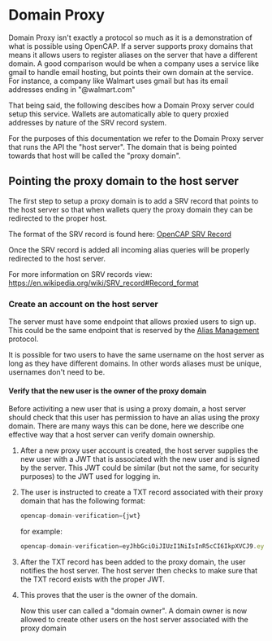 # Domain Proxy

Domain Proxy isn't exactly a protocol so much as it is a demonstration of what is possible using OpenCAP. If a server supports proxy domains that means it allows users to register aliases on the server that have a different domain. A good comparison would be when a company uses a service like gmail to handle email hosting, but points their own domain at the service. For instance, a company like Walmart uses gmail but has its email addresses ending in "@walmart.com"

That being said, the following descibes how a Domain Proxy server could setup this service. Wallets are automatically able to query proxied addresses by nature of the SRV record system.

For the purposes of this documentation we refer to the Domain Proxy server that runs the API the "host server". The domain that is being pointed towards that host will be called the "proxy domain".

## Pointing the proxy domain to the host server

The first step to setup a proxy domain is to add a SRV record that points to the host server so that when wallets query the proxy domain they can be redirected to the proper host.

The format of the SRV record is found here: [OpenCAP SRV Record](/SubProtocols/AddresssQuery.md#1-a-srv-record-on-the-aliass-domain)

Once the SRV record is added all incoming alias queries will be properly redirected to the host server.

For more information on SRV records view: https://en.wikipedia.org/wiki/SRV_record#Record_format

### Create an account on the host server

The server must have some endpoint that allows proxied users to sign up. This could be the same endpoint that is reserved by the [Alias Management](/SubProtocols/AliasManagement.md) protocol.

It is possible for two users to have the same username on the host server as long as they have different domains. In other words aliases must be unique, usernames don't need to be.

#### Verify that the new user is the owner of the proxy domain

Before activiting a new user that is using a proxy domain, a host server should check that this user has permission to have an alias using the proxy domain. There are many ways this can be done, here we describe one effective way that a host server can verify domain ownership.

1. After a new proxy user account is created, the host server supplies the new user with a JWT that is associated with the new user and is signed by the server. This JWT could be similar (but not the same, for security purposes) to the JWT used for logging in.

2. The user is instructed to create a TXT record associated with their proxy domain that has the following format:

   ```javascript
   opencap-domain-verification={jwt}
   ```

   for example:

   ```javascript
   opencap-domain-verification=eyJhbGciOiJIUzI1NiIsInR5cCI6IkpXVCJ9.eyJ1c2VybmFtZSI6ImFsaWNlIiwiZG9tYWluIjoiZG9tYWluLnRsZCIsImlhdCI6MTUxNjIzOTAyMn0.KxyelSGuiSzBv2s6JlqbFU3kxgODsg1fm7AgrRFDE;
   ```

3. After the TXT record has been added to the proxy domain, the user notifies the host server. The host server then checks to make sure that the TXT record exists with the proper JWT.

4. This proves that the user is the owner of the domain.

   Now this user can called a "domain owner". A domain owner is now allowed to create other users on the host server associated with the proxy domain
